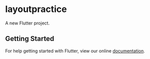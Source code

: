 # layoutpractice

A new Flutter project.

## Getting Started

For help getting started with Flutter, view our online
[documentation](https://flutter.io/).
